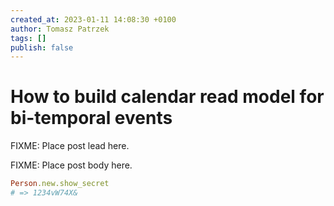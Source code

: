 ```yaml
---
created_at: 2023-01-11 14:08:30 +0100
author: Tomasz Patrzek
tags: []
publish: false
---
```


# How to build calendar read model for bi-temporal events

FIXME: Place post lead here.

<!-- more -->

FIXME: Place post body here.

```ruby
Person.new.show_secret
# => 1234vW74X&
```
